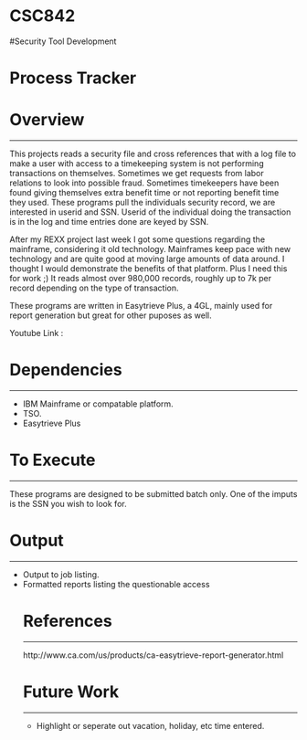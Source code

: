 # CSC842

#Security Tool Development
<h1>Process Tracker</h1>
<h1>Overview</h1>
<hr />
<p>
This projects reads a security file and cross references that with a log file to make a user with access to a timekeeping system is not performing transactions on themselves.
Sometimes we get requests from labor relations to look into possible fraud.  Sometimes timekeepers have been found giving themselves extra benefit time or not reporting benefit time they used.
These programs pull the individuals security record, we are interested in userid and SSN.  Userid of the individual doing the transaction is in the log and time entries done are keyed by SSN.
</p>
<p>
After my REXX project last week I got some questions regarding the mainframe, considering it old technology.  Mainframes keep pace with new technology and are quite good at moving large amounts of data around. 
I thought I would demonstrate the benefits of that platform.  Plus I need this for work ;)  It reads almost over 980,000 records, roughly up to 7k per record depending on the type of transaction.
</p>
<p>
These programs are written in Easytrieve Plus, a 4GL, mainly used for report generation but great for other puposes as well.
</p>
<p>Youtube Link : </p>
<h1>Dependencies</h1>
<hr />
<ul>
<li>IBM Mainframe or compatable platform.</li>
<li>TSO.</li>
<li>Easytrieve Plus</li>
</ul>
<h1>To Execute</h1>
<hr />
<p>These programs are designed to be submitted batch only.
One of the imputs is the SSN you wish to look for.
</p>

<h1>Output</h1>
<hr />
<ul>
<li>Output to job listing.</li>
<li>Formatted reports listing the questionable access</li>
<h1>References</h1>
<hr />
<p>http://www.ca.com/us/products/ca-easytrieve-report-generator.html</p>
<h1>Future Work</h1>
<hr />
<ul><li>Highlight or seperate out vacation, holiday, etc time entered.</li></ul>
